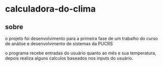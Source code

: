 # calculadora-do-clima
## sobre
o projeto foi desenvolvimento para a primeira fase de um trabalho do curso de análise e desenvolvimento de sistemas da PUCRS

o programa recebe entradas do usuário quanto ao mês e sua temperatura, depois realiza alguns calculos baseados nos inputs do usuário.
